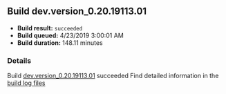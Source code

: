 ## Build dev.version_0.20.19113.01
- **Build result:** `succeeded`
- **Build queued:** 4/23/2019 3:00:01 AM
- **Build duration:** 148.11 minutes
### Details
Build [dev.version_0.20.19113.01](https://winappstudio.visualstudio.com/web/build.aspx?pcguid=a4ef43be-68ce-4195-a619-079b4d9834c2&builduri=vstfs%3a%2f%2f%2fBuild%2fBuild%2f27661) succeeded
Find detailed information in the [build log files](https://uwpctdiags.blob.core.windows.net/buildlogs/dev.version_0.20.19113.01_logs.zip)
